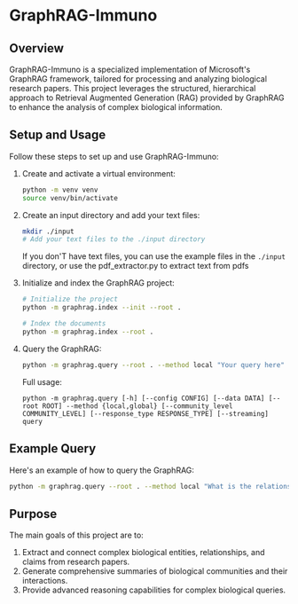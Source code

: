 # GraphRAG-Immuno

## Overview

GraphRAG-Immuno is a specialized implementation of Microsoft's GraphRAG framework, tailored for processing and analyzing biological research papers. This project leverages the structured, hierarchical approach to Retrieval Augmented Generation (RAG) provided by GraphRAG to enhance the analysis of complex biological information.

## Setup and Usage

Follow these steps to set up and use GraphRAG-Immuno:

1. Create and activate a virtual environment:
   ```bash
   python -m venv venv
   source venv/bin/activate
   ```

2. Create an input directory and add your text files:
   ```bash
   mkdir ./input
   # Add your text files to the ./input directory
   ```
   If you don'T have text files, you can use the example files in the `./input` directory, or use the pdf_extractor.py to extract text from pdfs

3. Initialize and index the GraphRAG project:
   ```bash
   # Initialize the project
   python -m graphrag.index --init --root .   

   # Index the documents
   python -m graphrag.index --root .  
   ```

4. Query the GraphRAG:
   ```bash
   python -m graphrag.query --root . --method local "Your query here"
   ```

   Full usage:
   ```
   python -m graphrag.query [-h] [--config CONFIG] [--data DATA] [--root ROOT] --method {local,global} [--community_level COMMUNITY_LEVEL] [--response_type RESPONSE_TYPE] [--streaming] query
   ```




## Example Query

Here's an example of how to query the GraphRAG:

```bash
python -m graphrag.query --root . --method local "What is the relationship between AA and minoxidil?"
```

## Purpose

The main goals of this project are to:

1. Extract and connect complex biological entities, relationships, and claims from research papers.
2. Generate comprehensive summaries of biological communities and their interactions.
3. Provide advanced reasoning capabilities for complex biological queries.


